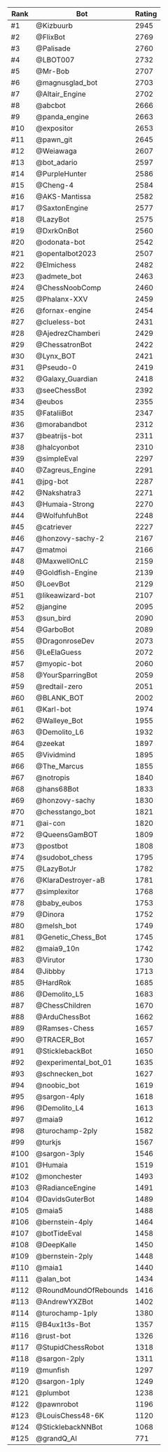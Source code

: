 Rank|Bot|Rating
---|---|---
#1|@Kizbuurb|2945
#2|@FlixBot|2769
#3|@Palisade|2760
#4|@LBOT007|2732
#5|@Mr-Bob|2707
#6|@magnusglad_bot|2703
#7|@Altair_Engine|2702
#8|@abcbot|2666
#9|@panda_engine|2663
#10|@expositor|2653
#11|@pawn_git|2645
#12|@Weiawaga|2607
#13|@bot_adario|2597
#14|@PurpleHunter|2586
#15|@Cheng-4|2584
#16|@AKS-Mantissa|2582
#17|@SaxtonEngine|2577
#18|@LazyBot|2575
#19|@DxrkOnBot|2560
#20|@odonata-bot|2542
#21|@opentalbot2023|2507
#22|@Elmichess|2482
#23|@admete_bot|2463
#24|@ChessNoobComp|2460
#25|@Phalanx-XXV|2459
#26|@fornax-engine|2454
#27|@clueless-bot|2431
#28|@AjedrezChamberi|2429
#29|@ChessatronBot|2422
#30|@Lynx_BOT|2421
#31|@Pseudo-0|2419
#32|@Galaxy_Guardian|2418
#33|@seeChessBot|2392
#34|@eubos|2355
#35|@FataliiBot|2347
#36|@morabandbot|2312
#37|@beatrijs-bot|2311
#38|@halcyonbot|2310
#39|@simpleEval|2297
#40|@Zagreus_Engine|2291
#41|@jpg-bot|2287
#42|@Nakshatra3|2271
#43|@Humaia-Strong|2270
#44|@WolfuhfuhBot|2248
#45|@catriever|2227
#46|@honzovy-sachy-2|2167
#47|@matmoi|2166
#48|@MaxwellOnLC|2159
#49|@Goldfish-Engine|2139
#50|@LoevBot|2129
#51|@likeawizard-bot|2107
#52|@jangine|2095
#53|@sun_bird|2090
#54|@GarboBot|2089
#55|@DragonroseDev|2073
#56|@LeElaGuess|2072
#57|@myopic-bot|2060
#58|@YourSparringBot|2059
#59|@redtail-zero|2051
#60|@BLANK_BOT|2002
#61|@Karl-bot|1974
#62|@Walleye_Bot|1955
#63|@Demolito_L6|1932
#64|@zeekat|1897
#65|@Vividmind|1895
#66|@The_Marcus|1855
#67|@notropis|1840
#68|@hans68Bot|1833
#69|@honzovy-sachy|1830
#70|@chesstango_bot|1821
#71|@ai-con|1820
#72|@QueensGamBOT|1809
#73|@postbot|1808
#74|@sudobot_chess|1795
#75|@LazyBotJr|1782
#76|@KlaraDestroyer-aB|1781
#77|@simplexitor|1768
#78|@baby_eubos|1753
#79|@Dinora|1752
#80|@melsh_bot|1749
#81|@Genetic_Chess_Bot|1745
#82|@maia9_10n|1742
#83|@Virutor|1730
#84|@Jibbby|1713
#85|@HardRok|1685
#86|@Demolito_L5|1683
#87|@ChessChildren|1670
#88|@ArduChessBot|1662
#89|@Ramses-Chess|1657
#90|@TRACER_Bot|1657
#91|@SticklebackBot|1650
#92|@experimental_bot_01|1635
#93|@schnecken_bot|1627
#94|@noobic_bot|1619
#95|@sargon-4ply|1618
#96|@Demolito_L4|1613
#97|@maia9|1612
#98|@turochamp-2ply|1582
#99|@turkjs|1567
#100|@sargon-3ply|1546
#101|@Humaia|1519
#102|@monchester|1493
#103|@RadianceEngine|1491
#104|@DavidsGuterBot|1489
#105|@maia5|1488
#106|@bernstein-4ply|1464
#107|@botTideEval|1458
#108|@DeepKalle|1450
#109|@bernstein-2ply|1448
#110|@maia1|1440
#111|@alan_bot|1434
#112|@RoundMoundOfRebounds|1416
#113|@AndrewYXZBot|1402
#114|@turochamp-1ply|1380
#115|@B4ux1t3s-Bot|1357
#116|@rust-bot|1326
#117|@StupidChessRobot|1318
#118|@sargon-2ply|1311
#119|@munfish|1297
#120|@sargon-1ply|1249
#121|@plumbot|1238
#122|@pawnrobot|1196
#123|@LouisChess48-6K|1120
#124|@SticklebackNNBot|1068
#125|@grandQ_AI|771
